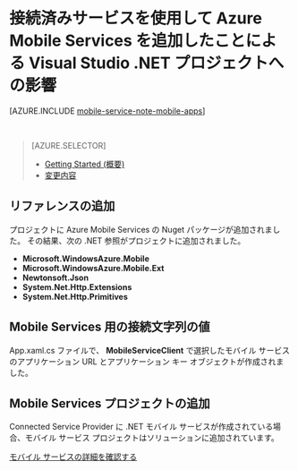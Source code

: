 <properties
    pageTitle="Visual Studio 接続済みサービスを使用して Mobile Services を追加したことによる .NET プロジェクトへの影響 | Microsoft Azure"
    description="接続済みサービスを使用して Azure Mobile Services を追加したことによる Visual Studio .NET プロジェクトへの影響について説明します "
    services="mobile-services"
    documentationCenter=""
    authors="TomArcher"
    manager="douge"
    editor=""/>

<tags
    ms.service="mobile-services"
    ms.workload="mobile"
    ms.tgt_pltfrm="na"
    ms.devlang="dotnet"
    ms.topic="article"
    ms.date="09/17/2015"
    ms.author="tarcher"/>

# 接続済みサービスを使用して Azure Mobile Services を追加したことによる Visual Studio .NET プロジェクトへの影響

[AZURE.INCLUDE [mobile-service-note-mobile-apps](../../includes/mobile-services-note-mobile-apps.md)]

&nbsp;


> [AZURE.SELECTOR]
> - [Getting Started (概要)](vs-mobile-services-dotnet-getting-started.md)
> - [変更内容](vs-mobile-services-dotnet-what-happened.md)

## リファレンスの追加

プロジェクトに Azure Mobile Services の Nuget パッケージが追加されました。 その結果、次の .NET 参照がプロジェクトに追加されました。

- **Microsoft.WindowsAzure.Mobile**
- **Microsoft.WindowsAzure.Mobile.Ext**
- **Newtonsoft.Json**
- **System.Net.Http.Extensions**
- **System.Net.Http.Primitives**

## Mobile Services 用の接続文字列の値

App.xaml.cs ファイルで、 **MobileServiceClient** で選択したモバイル サービスのアプリケーション URL とアプリケーション キー オブジェクトが作成されました。

## Mobile Services プロジェクトの追加

Connected Service Provider に .NET モバイル サービスが作成されている場合、モバイル サービス プロジェクトはソリューションに追加されています。


[モバイル サービスの詳細を確認する](http://azure.microsoft.com/documentation/services/mobile-services/)

